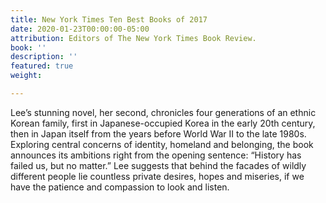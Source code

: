 ```yaml
---
title: New York Times Ten Best Books of 2017
date: 2020-01-23T00:00:00-05:00
attribution: Editors of The New York Times Book Review.
book: ''
description: ''
featured: true
weight: 

---
```

Lee’s stunning novel, her second, chronicles four generations of an ethnic Korean family, first in Japanese-occupied Korea in the early 20th century, then in Japan itself from the years before World War II to the late 1980s. Exploring central concerns of identity, homeland and belonging, the book announces its ambitions right from the opening sentence: “History has failed us, but no matter.” Lee suggests that behind the facades of wildly different people lie countless private desires, hopes and miseries, if we have the patience and compassion to look and listen.
